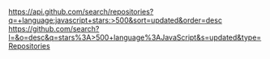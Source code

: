 https://api.github.com/search/repositories?q=+language:javascript+stars:>500&sort=updated&order=desc
https://github.com/search?l=&o=desc&q=stars%3A>500+language%3AJavaScript&s=updated&type=Repositories